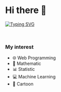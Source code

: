 # Hi there 👋

[![Typing SVG](https://readme-typing-svg.demolab.com?font=Fira+Code&pause=1000&color=07EEEE&vCenter=true&lines=I'm%20Junior%20Web%20Developer)](https://git.io/typing-svg)

<br>

### My interest
<ul>
<li>🌐 Web Programming</li>
<li>🧮 Mathematic</li>
<li>📊 Statistic</li>
<li>💻 Machine Learning</li>
<li>🗿 Cartoon</li>
</ul>

<!--
**iqbalthex/iqbalthex** is a ✨ _special_ ✨ repository because its `README.md` (this file) appears on your GitHub profile.

Here are some ideas to get you started:

- 🔭 I’m currently working on ...
- 🌱 I’m currently learning ...
- 👯 I’m looking to collaborate on ...
- 🤔 I’m looking for help with ...
- 💬 Ask me about ...
- 📫 How to reach me: ...
- 😄 Pronouns: ...
- ⚡ Fun fact: ...
-->
